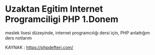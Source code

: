 # Uzaktan Egitim Internet Programciligi PHP 1.Donem
meslek lisesi düzeyinde, internet programcılığı dersi için, PHP anlattığım ders notlarım

KAYNAK : https://phpdefteri.com/
